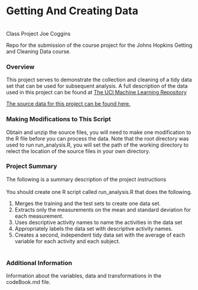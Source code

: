 Getting And Creating Data
======================
<br/>
Class Project
Joe Coggins

Repo for the submission of the course project for the Johns Hopkins Getting and Cleaning Data course.

### Overview
This project serves to demonstrate the collection and cleaning of a tidy data set that can be used for subsequent
analysis. A full description of the data used in this project can be found at [The UCI Machine Learning Repository](http://archive.ics.uci.edu/ml/datasets/Human+Activity+Recognition+Using+Smartphones)

[The source data for this project can be found here.](https://d396qusza40orc.cloudfront.net/getdata%2Fprojectfiles%2FUCI%20HAR%20Dataset.zip)

### Making Modifications to This Script
Obtain and unzip the source files, you will need to make one modification to the R file before you can process the data.
Note that the root directory was used to run run_analysis.R, you will set the path of the working directory to relect the location of the source files in your own directory.

### Project Summary
The following is a summary description of the project instructions
<br/><br/>
You should create one R script called run_analysis.R that does the following. <br/>
1. Merges the training and the test sets to create one data set.<br/>
2. Extracts only the measurements on the mean and standard deviation for each measurement. <br/>
3. Uses descriptive activity names to name the activities in the data set<br/>
4. Appropriately labels the data set with descriptive activity names. <br/>
5. Creates a second, independent tidy data set with the average of each variable for each activity and each subject.<br/><br/> 

### Additional Information
Information about the variables, data and transformations in the codeBook.md file.
